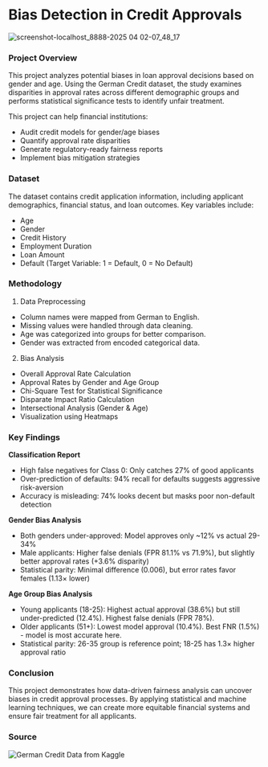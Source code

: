 # Bias Detection in Credit Approvals

![screenshot-localhost_8888-2025 04 02-07_48_17](https://github.com/user-attachments/assets/848020bf-35bb-4bad-a75e-e07e5808cfed)

### Project Overview

This project analyzes potential biases in loan approval decisions based on gender and age. Using the German Credit dataset, the study examines disparities in approval rates across different demographic groups and performs statistical significance tests to identify unfair treatment.

This project can help financial institutions:

- Audit credit models for gender/age biases
- Quantify approval rate disparities
- Generate regulatory-ready fairness reports
- Implement bias mitigation strategies

### Dataset

The dataset contains credit application information, including applicant demographics, financial status, and loan outcomes. Key variables include:

- Age
- Gender
- Credit History
- Employment Duration
- Loan Amount
- Default (Target Variable: 1 = Default, 0 = No Default)

### Methodology

1. Data Preprocessing
- Column names were mapped from German to English.
- Missing values were handled through data cleaning.
- Age was categorized into groups for better comparison.
- Gender was extracted from encoded categorical data.

2. Bias Analysis
- Overall Approval Rate Calculation
- Approval Rates by Gender and Age Group
- Chi-Square Test for Statistical Significance
- Disparate Impact Ratio Calculation
- Intersectional Analysis (Gender & Age)
- Visualization using Heatmaps

### Key Findings

**Classification Report**
- High false negatives for Class 0: Only catches 27% of good applicants
- Over-prediction of defaults: 94% recall for defaults suggests aggressive risk-aversion
- Accuracy is misleading: 74% looks decent but masks poor non-default detection

**Gender Bias Analysis**
- Both genders under-approved: Model approves only ~12% vs actual 29-34%
- Male applicants: Higher false denials (FPR 81.1% vs 71.9%), but slightly better approval rates (+3.6% disparity)
- Statistical parity: Minimal difference (0.006), but error rates favor females (1.13× lower)

**Age Group Bias Analysis**
- Young applicants (18-25): Highest actual approval (38.6%) but still under-predicted (12.4%). Highest false denials (FPR 78%).
- Older applicants (51+): Lowest model approval (10.4%). Best FNR (1.5%) - model is most accurate here.
- Statistical parity: 26-35 group is reference point; 18-25 has 1.3× higher approval ratio

### Conclusion

This project demonstrates how data-driven fairness analysis can uncover biases in credit approval processes. By applying statistical and machine learning techniques, we can create more equitable financial systems and ensure fair treatment for all applicants.

### Source

![German Credit Data from Kaggle](https://www.kaggle.com/datasets/varunchawla30/german-credit-data)
